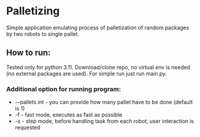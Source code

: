 # Palletizing
Simple application emulating process of palletization of random packages by two robots to single pallet. 

## How to run:
Tested only for python 3.11.
Download/clone repo, no virtual env is needed (no external packages are used). For simple run just run main.py.

### Additional option for running program:
- --pallets int - you can provide how many pallet have to be done (default is 1)
- -f              - fast mode, executes as fast as possible
- -s              - step mode, before handling task from each robot, user interaction is requested